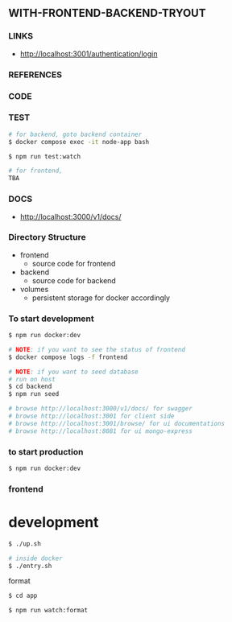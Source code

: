 ## WITH-FRONTEND-BACKEND-TRYOUT

### LINKS
  - [http://localhost:3001/authentication/login](http://localhost:3001/authentication/login)

### REFERENCES

### CODE

### TEST
```bash
# for backend, goto backend container
$ docker compose exec -it node-app bash

$ npm run test:watch
```

```bash
# for frontend,
TBA
```


### DOCS
  - [http://localhost:3000/v1/docs/](http://localhost:3000/v1/docs/)


### Directory Structure

- frontend
  - source code for frontend
- backend
  - source code for backend
- volumes
  - persistent storage for docker accordingly

### To start development
```bash
$ npm run docker:dev

# NOTE: if you want to see the status of frontend
$ docker compose logs -f frontend

# NOTE: if you want to seed database
# run on host
$ cd backend
$ npm run seed

# browse http://localhost:3000/v1/docs/ for swagger
# browse http://localhost:3001 for client side
# browse http://localhost:3001/browse/ for ui documentations
# browse http://localhost:8081 for ui mongo-express
```

### to start production
```bash
$ npm run docker:dev
```

### frontend

# development

```bash
$ ./up.sh

# inside docker
$ ./entry.sh

```

format

```bash
$ cd app

$ npm run watch:format

```
